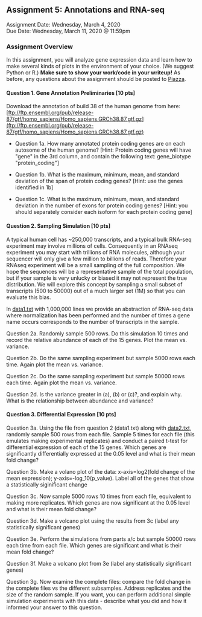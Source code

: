## Assignment 5: Annotations and RNA-seq <br>
Assignment Date: Wednesday, March 4, 2020 <br>
Due Date: Wednesday, March 11, 2020 @ 11:59pm <br>

### Assignment Overview

In this assignment, you will analyze gene expression data and learn how to make several kinds of plots in the environment of your choice. 
(We suggest Python or R.) **Make sure to show your work/code in your writeup!** As before, any questions about the assignment should be posted to 
[Piazza](https://piazza.com/jhu/spring2020/en601749/home).


#### Question 1. Gene Annotation Preliminaries [10 pts]

Download the annotation of build 38 of the human genome from here:
[ftp://ftp.ensembl.org/pub/release-87/gtf/homo_sapiens/Homo_sapiens.GRCh38.87.gtf.gz](ftp://ftp.ensembl.org/pub/release-87/gtf/homo_sapiens/Homo_sapiens.GRCh38.87.gtf.gz)

- Question 1a. How many annotated protein coding genes are on each autosome of the human genome? [Hint: Protein coding genes will have "gene" in the 3rd column, and contain the following text: gene\_biotype "protein\_coding"]

- Question 1b. What is the maximum, minimum, mean, and standard deviation of the span of protein coding genes? [Hint: use the genes identified in 1b]

- Question 1c. What is the maximum, minimum, mean, and standard deviation in the number of exons for protein coding genes? [Hint: you should separately consider each isoform for each protein coding gene]


#### Question 2. Sampling Simulation [10 pts]

A typical human cell has ~250,000 transcripts, and a typical bulk RNA-seq experiment may involve millions of cells. Consequently
in an RNAseq experiment you may start with trillions of RNA molecules, although your sequencer will only give a few million to billions of reads. 
Therefore your RNAseq experiment will be a small sampling of the full composition. We hope the sequences will be a representative
sample of the total population, but if your sample is very unlucky or biased it may not represent the true distribution. We will explore
this concept by sampling a small subset of transcripts (500 to 50000) out of a much larger set (1M) so that you can evaluate this bias.

In [data1.txt](data1.txt) with 1,000,000 lines we provide an abstraction of RNA-seq data where normalization has been performed and 
the number of times a gene name occurs corresponds to the number of transcripts in the sample.

Question 2a. Randomly sample 500 rows. Do this simulation 10 times and record the relative abundance of each of the 15 genes. Plot the mean vs. variance.

Question 2b. Do the same sampling experiment but sample 5000 rows each time. Again plot the mean vs. variance.

Question 2c. Do the same sampling experiment but sample 50000 rows each time. Again plot the mean vs. variance.

Question 2d. Is the variance greater in (a), (b) or (c)?, and explain why. What is the relationship between abundance and variance? 


#### Question 3. Differential Expression [10 pts]

Question 3a. Using the file from question 2 (data1.txt) along with [data2.txt](data2.txt), randomly sample 500 rows from each file. 
Sample 5 times for each file (this emulates making experimental replicates) and conduct a paired t-test for 
differential expression of each of the 15 genes. Which genes are significantly differentially expressed at the 0.05 level and what is their mean fold change?

Question 3b. Make a volano plot of the data: x-axis=log2(fold change of the mean expression); y-axis=-log_10(p_value). Label all of the genes that show a statistically siginificant change

Question 3c. Now sample 5000 rows 10 times from each file, equivalent to making more replicates. Which genes are now significant at the 0.05 level and what is their mean fold change?

Question 3d. Make a volcano plot using the results from 3c (label any statistically significant genes)

Question 3e. Perform the simulations from parts a/c but sample 50000 rows each time from each file. Which genes are significant and what is their mean fold change? 

Question 3f. Make a volcano plot from 3e (label any statistically significant genes)

Question 3g. Now examine the complete files: compare the fold change in the complete files vs the different subsamples. Address replicates and the size of the random sample. If you want, you can perform additional simple simulation experiments with this data - describe what you did and how it informed your answer to this question.
